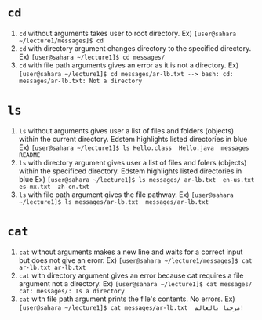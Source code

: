 # `cd`
1) `cd` without arguments takes user to root directory. Ex) `[user@sahara ~/lecture1/messages]$ cd`
2) `cd` with directory argument changes directory to the specified directory. Ex) `[user@sahara ~/lecture1]$ cd messages/`
3) `cd` with file path arguments gives an error as it is not a directory. Ex) `[user@sahara ~/lecture1]$ cd messages/ar-lb.txt --> bash: cd: messages/ar-lb.txt: Not a directory`

# `ls`
1) `ls` without arguments gives user a list of files and folders (objects) within the current directory. Edstem highlights listed directories in blue Ex)  `[user@sahara ~/lecture1]$ ls
Hello.class  Hello.java  messages  README`
2) `ls` with directory argument gives user a list of files and folers (objects) within the specificed directory. Edstem highlights listed directories in blue Ex) `[user@sahara ~/lecture1]$ ls messages/
ar-lb.txt  en-us.txt  es-mx.txt  zh-cn.txt`
3) `ls` with file path argument gives the file pathway. Ex) `[user@sahara ~/lecture1]$ ls messages/ar-lb.txt 
messages/ar-lb.txt`

# `cat`
1) `cat` without arguments makes a new line and waits for a correct input but does not give an erorr. Ex) `[user@sahara ~/lecture1/messages]$ cat
ar-lb.txt
ar-lb.txt
`
2) `cat` with directory argument gives an error because cat requires a file argument not a directory. Ex) `[user@sahara ~/lecture1]$ cat messages/
cat: messages/: Is a directory`
3) `cat` with file path argument prints the file's contents. No errors. Ex) `[user@sahara ~/lecture1]$ cat messages/ar-lb.txt 
مرحبا بالعالم!`
